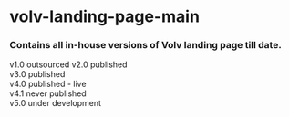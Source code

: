 # volv-landing-page-main
<h3>Contains all in-house versions of Volv landing page till date.</h3>

v1.0 outsourced
v2.0 published<br>
v3.0 published<br>
v4.0 published - live<br>
v4.1 never published<br>
v5.0 under development<br>
